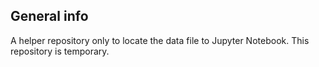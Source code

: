 ## General info

A helper repository only to locate the data file to Jupyter Notebook. This repository is temporary.
